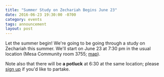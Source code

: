 ```yaml
---
title: "Summer Study on Zechariah Begins June 23"
date: 2016-06-23 19:30:00 -0700
category: events
tags: announcement
layout: post
---
```


Let the summer begin! We're going to be going through a study on
Zechariah this summer. We'll start on June 23 at 7:30 pm in the usual
location (Mesa Community room 3755;
[map](https://www.google.com/maps/place/3755+Miramar+St,+La+Jolla,+CA+92037/@32.8743804,-117.224256,17z/data=%213m1%214b1%214m2%213m1%211s0x80dc06d6e4d524bf:0xd2d47060b3b77387)).

Note also that there will be **a potluck** at 6:30 at the same location;
please [sign
up](https://docs.google.com/spreadsheets/d/1PGZ6GPr9LZN_uTO3nfMQZPjhGjwKW6KswzP7xfFGVbg/edit#gid=0)
if you'd like to partake.
